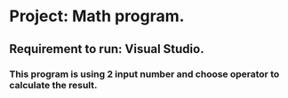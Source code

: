 # Project: Math program.
## Requirement to run: Visual Studio.
### This program is using 2 input number and choose operator to calculate the result.